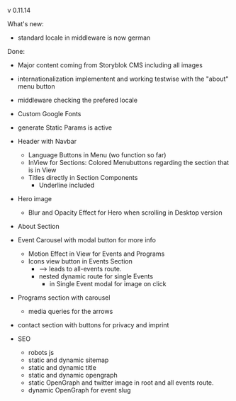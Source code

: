 v 0.11.14

What's new:

- standard locale in middleware is now german

Done:

- Major content coming from Storyblok CMS including all images
- internationalization implementent and working testwise with the "about" menu button
- middleware checking the prefered locale
- Custom Google Fonts
- generate Static Params is active

- Header with Navbar
  - Language Buttons in Menu (wo function so far)
  - InView for Sections: Colored Menubuttons regarding the section that is in View
  - Titles directly in Section Components
    - Underline included
- Hero image
  - Blur and Opacity Effect for Hero when scrolling in Desktop version
- About Section
- Event Carousel with modal button for more info

  - Motion Effect in View for Events and Programs
  - Icons view button in Events Section
    - --> leads to all-events route.
    - nested dynamic route for single Events
      - in Single Event modal for image on click

- Programs section with carousel
  - media queries for the arrows
- contact section with buttons for privacy and imprint

- SEO
  - robots js
  - static and dynamic sitemap
  - static and dynamic title
  - static and dynamic opengraph
  - static OpenGraph and twitter image in root and all events route.
  - dynamic OpenGraph for event slug
